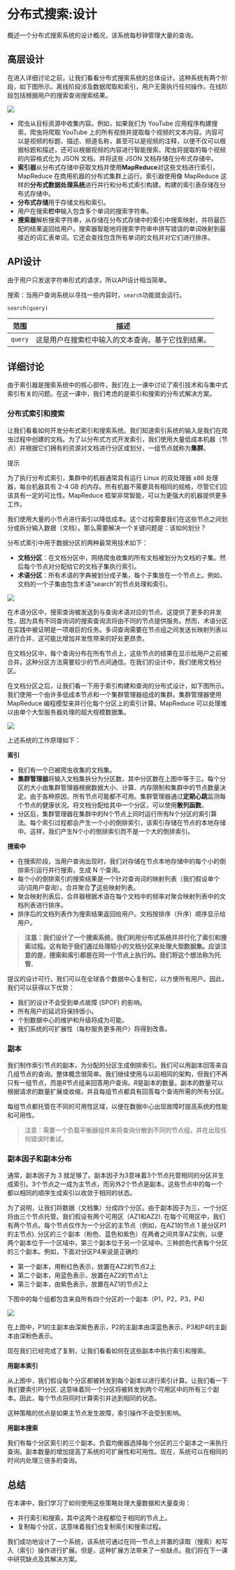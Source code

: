 # 分布式搜索:设计

概述一个分布式搜索系统的设计概况，该系统每秒钟管理大量的查询。

## 高层设计

在进入详细讨论之前，让我们看看分布式搜索系统的总体设计。这种系统有两个阶段，如下图所示。离线阶段涉及数据爬取和索引，用户无需执行任何操作。在线阶段包括根据用户的搜索查询搜索结果。

![](https://gitee.com/gaoxiang15125/pictureBed/raw/master/img/1676602745813.png)

- 爬虫从目标资源中收集内容。例如，如果我们为 YouTube 应用程序构建搜索，爬虫将爬取 YouTube 上的所有视频并提取每个视频的文本内容。内容可以是视频的标题、描述、频道名称，甚至可以是视频的注释，以便不仅可以根据标题和描述，还可以根据视频的内容进行智能搜索。爬虫将提取的每个视频的内容格式化为 JSON 文档，并将这些 JSON 文档存储在分布式存储中。
- **索引器**从分布式存储中获取文档并使用**MapReduce**对这些文档进行索引，MapReduce 在商用机器的分布式集群上运行。索引器使用像 MapReduce 这样的**分布式数据处理系统**进行并行和分布式索引构建。构建的索引表存储在分布式存储中。
- **分布式存储**用于存储文档和索引。
- 用户在搜索**栏中**输入包含多个单词的搜索字符串。
- **搜索器**解析搜索字符串，从存储在分布式存储中的索引中搜索映射，并将最匹配的结果返回给用户。搜索器智能地将搜索字符串中拼写错误的单词映射到最接近的词汇表单词。它还会查找包含所有单词的文档并对它们进行排序。

## API设计

由于用户只发送字符串形式的请求，所以API设计相当简单。

搜索：当用户查询系统以寻找一些内容时，`search`功能就会运行。

```
search(query)
```

| **范围** | **描述**                                           |
| -------- | -------------------------------------------------- |
| `query`  | 这是用户在搜索栏中输入的文本查询，基于它找到结果。 |

## 详细讨论

由于索引器是搜索系统中的核心部件，我们在上一课中讨论了索引技术和与集中式索引有关的问题。在这一课中，我们考虑的是索引和搜索的分布式解决方案。
### 分布式索引和搜索

让我们看看如何开发分布式索引和搜索系统。我们知道索引系统的输入是我们在爬虫过程中创建的文档。为了以分布式方式开发索引，我们使用大量低成本机器（节点）并根据它们拥有的资源对文档进行分区或划分，一组节点就称为**集群**。

提示

为了执行分布式索引，集群中的机器通常具有运行 Linux 的双处理器 x86 处理器，每台机器具有 2-4 GB 的内存。所有机器不需要具有相同的规格，尽管它们应该具有一定的可比性。MapReduce 框架非常智能，可以为更强大的机器提供更多工作。

我们使用大量的小节点进行索引以降低成本。这个过程需要我们在这些节点之间划分或拆分输入数据（文档）。那么需要解决一个关键问题是：该如何划分？

分布式索引中用于数据分区的两种最常用技术如下：

- **文档分区**：在文档分区中，网络爬虫收集的所有文档被划分为文档的子集。然后每个节点对分配给它的文档子集执行索引。
- **术语分区**：所有术语的字典被划分成子集，每个子集放在一个节点上。例如，文档的一个子集由包含术语“search”的节点处理和索引。

![](https://gitee.com/gaoxiang15125/pictureBed/raw/master/img/20230217110114.png)

在术语分区中，搜索查询被发送到与查询术语对应的节点。这提供了更多的并发性，因为具有不同查询词的搜索查询流将由不同的节点提供服务。然而，术语分区在实践中被证明是一项艰巨的任务。多词查询需要在节点组之间发送长映射列表以进行合并，这可能比增加并发性带来的好处更昂贵。

在文档分区中，每个查询分布在所有节点上，这些节点的结果在显示给用户之前被合并。这种分区方法需要较少的节点间通信。在我们的设计中，我们使用文档分区。

在文档分区之后，让我们看一下用于索引构建和查询的分布式设计，如下图所示。我们使用一个由许多低成本节点和一个集群管理器组成的集群。集群管理器使用 MapReduce 编程模型来并行化每个分区上的索引计算。MapReduce 可以处理难以由单个大型服务器处理的超大规模数据集。

![](https://gitee.com/gaoxiang15125/pictureBed/raw/master/img/20230217110148.png)

上述系统的工作原理如下：

**索引**

- 我们有一个已被爬虫收集的文档集。
- **集群管理器**将输入文档集拆分为分区数，其中分区数在上图中等于三。每个分区的大小由集群管理器根据数据大小、计算、内存限制和集群中的节点数量决定。由于各种原因，所有节点可能都不可用。集群管理器通过**定期心跳**监测每个节点的健康状况。将文档分配给其中一个分区，可以使用**散列函数**。
- 分区后，集群管理器在集群中的N个节点上同时运行所有N个分区的索引算法。每个索引过程都会产生一个小的倒排索引，该索引存储在节点的本地存储中。这样，我们产生N个小的倒排索引而不是一个大的倒排索引。

**搜索中**

- 在搜索阶段，当用户查询出现时，我们对存储在节点本地存储中的每个小的倒排索引运行并行搜索，生成 N 个查询。
- 每个小的倒排索引的搜索结果是一个针对查询词的映射列表（我们假设单个词/词用户查询）。合并聚合**了**这些映射列表。
- 聚合映射列表后，合并器根据术语在每个文档中的频率对聚合映射列表中的文档列表进行排序。
- 排序后的文档列表作为搜索结果返回给用户。文档按排序（升序）顺序显示给用户。

> **注意：**我们设计了一个搜索系统，我们利用分布式系统并并行化了索引和搜索过程。这有助于我们通过处理较小的文档分区来处理大型数据集。应该注意的是，搜索和索引都是在同一个节点上执行的。我们将这个想法称为**托管**。

提议的设计可行，我们可以在全球各个数据中心复制它，以方便所有用户。因此，我们可以获得以下优势：

- 我们的设计不会受到单点故障 (SPOF) 的影响。
- 所有用户的延迟将保持很小。
- 个别数据中心的维护和升级将成为可能。
- 我们系统的可扩展性（每秒服务更多用户）将得到改善。

### 副本

我们制作索引节点的副本，为分配的分区生成倒排索引。我们可以用副本回答来自几组节点的查询。整体概念很简单。我们继续使用与以前相同的架构，但我们不再只有一组节点，而是*R*节点组来回答用户查询。*R*是副本的数量。副本的数量可以根据请求的数量扩展或收缩，并且每组节点都具有回答每个查询所需的所有分区。

每组节点都托管在不同的可用性区域，以便在数据中心出现故障时提高系统的性能和可用性。

> 注意：需要一个负载平衡器组件来将查询分散到不同的节点组，并在出现任何错误时重试。

### 副本因子和副本分布

通常，副本因子为 3 就足够了。副本因子为3意味着3个节点托管相同的分区并生成索引。3个节点之一成为主节点，而另外2个节点是副本。这些节点中的每一个都以相同的顺序生成索引以收敛于相同的状态。

为了说明，让我们将数据（文档集）分成四个分区。由于副本因子为三，一个分区将由三个节点托管。我们假设有两个可用区（AZ1和AZ2). 在每个可用区中，我们有两个节点。每个节点仅作为一个分区的主节点（例如，在AZ1的节点 1 是分区P1的主节点). 分区的三个副本（粉色、蓝色和紫色）在两者之间共享AZ实例，以便两个副本位于一个区域中，第三个副本位于另一个区域中。三种颜色代表每个分区的三个副本。例如，下面对分区P4来说是正确的:

- 第一个副本，用粉红色表示，放置在AZ2的节点2上
- 第二个副本，用蓝色表示，放置在AZ2的节点1上
- 第三个副本，由紫色表示，放置在AZ1的节点2上

下图中的每个组都包含来自所有四个分区的一个副本（P1，P2，P3，P4)

![](https://gitee.com/gaoxiang15125/pictureBed/raw/master/img/20230217110446.png)

在上图中，P1的主副本由深紫色表示，P2的主副本由深蓝色表示，P3和P4的主副本由深粉色表示。

现在我们已经完成了复制，让我们看看如何在这些副本中执行索引和搜索。

**用副本索引**

从上图中，我们假设每个分区都被转发到每个副本以进行索引计算。让我们看一下我们要索引P1分区. 这意味着同一个分区将被转发到两个可用区中的所有三个副本。因此，每个节点将同时计算索引并达到相同的状态。

这种策略的优点是如果主节点发生故障，索引操作不会受到影响。

**用副本搜索**

我们有每个分区索引的三个副本。负载均衡器选择每个分区的三个副本之一来执行查询。副本数量的增加提高了系统的可扩展性和可用性。现在，系统可以在相同的时间内处理三倍多的查询。

## 总结

在本课中，我们学习了如何使用这些策略处理大量数据和大量查询：

- 并行索引和搜索，其中这两个进程都位于相同的节点上。
- 复制每个分区，这意味着我们也复制索引和搜索过程。

我们成功地设计了一个系统，该系统可通过在同一节点上并置的读取（搜索）和写入（索引）操作进行扩展。但是，这种扩展方法带来了一些缺点。我们将在下一课中研究缺点及其解决方案。